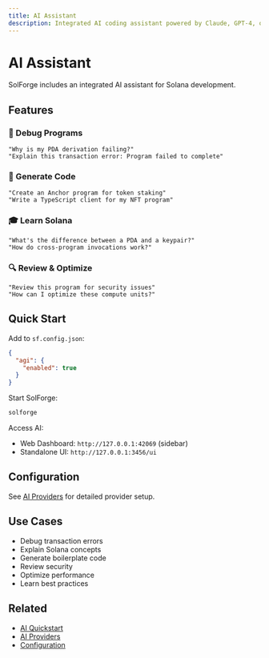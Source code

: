 ```yaml
---
title: AI Assistant
description: Integrated AI coding assistant powered by Claude, GPT-4, or your choice of LLM
---
```


# AI Assistant

SolForge includes an integrated AI assistant for Solana development.

## Features

### 🐛 Debug Programs
```
"Why is my PDA derivation failing?"
"Explain this transaction error: Program failed to complete"
```

### 📝 Generate Code
```
"Create an Anchor program for token staking"
"Write a TypeScript client for my NFT program"
```

### 🎓 Learn Solana
```
"What's the difference between a PDA and a keypair?"
"How do cross-program invocations work?"
```

### 🔍 Review & Optimize
```
"Review this program for security issues"
"How can I optimize these compute units?"
```

## Quick Start

Add to `sf.config.json`:

```json
{
  "agi": {
    "enabled": true
  }
}
```

Start SolForge:

```bash
solforge
```

Access AI:
- Web Dashboard: `http://127.0.0.1:42069` (sidebar)
- Standalone UI: `http://127.0.0.1:3456/ui`

## Configuration

See [AI Providers](/ai/providers) for detailed provider setup.

## Use Cases

- Debug transaction errors
- Explain Solana concepts
- Generate boilerplate code
- Review security
- Optimize performance
- Learn best practices

## Related

- [AI Quickstart](/ai/quickstart)
- [AI Providers](/ai/providers)
- [Configuration](/config/reference)

